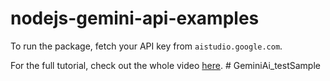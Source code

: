 # nodejs-gemini-api-examples

To run the package, fetch your API key from `aistudio.google.com`.

For the full tutorial, check out the whole video [here](https://www.youtube.com/watch?v=Z8F6FvMrN4o&ab_channel=GoogleforDevelopers).
#   G e m i n i A i _ t e s t S a m p l e  
 